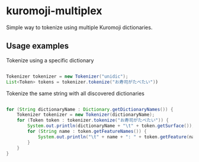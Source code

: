# kuromoji-multiplex

Simple way to tokenize using multiple Kuromoji dictionaries.

## Usage examples

Tokenize using a specific dictionary
```java

Tokenizer tokenizer = new Tokenizer("unidic");
List<Token> tokens = tokenizer.tokenize("お寿司がたべたい"))

```


Tokenize the same string with all discovered dictionaries
```java

for (String dictionaryName : Dictionary.getDictionaryNames()) {
    Tokenizer tokenizer = new Tokenizer(dictionaryName);
    for (Token token : tokenizer.tokenize("お寿司がたべたい")) {
        System.out.println(dictionaryName + "\t" + token.getSurface());
        for (String name : token.getFeatureNames()) {
            System.out.println("\t" + name + ": " + token.getFeature(name));
        }
    }
}

```